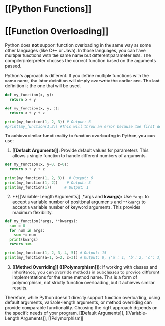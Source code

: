 # [[Python Functions]]
# [[Function Overloading]] 
Python does **not** support function overloading in the same way as some other languages (like C++ or Java).  In those languages, you can have multiple functions with the same name but different parameter lists.  The compiler/interpreter chooses the correct function based on the arguments passed.

Python's approach is different.  If you define multiple functions with the same name, the later definition will simply overwrite the earlier one.  The last definition is the one that will be used.

```python
def my_function(x, y):
  return x + y

def my_function(x, y, z):
  return x + y + z

print(my_function(1, 2, 3)) # Output: 6
#print(my_function(1,2)) #This will throw an error because the first definition is overwritten.
```

To achieve similar functionality to function overloading in Python, you can use:

1. **[[Default Arguments]]:**  Provide default values for parameters. This allows a single function to handle different numbers of arguments.

```python
def my_function(x, y=0, z=0):
  return x + y + z

print(my_function(1, 2, 3))  # Output: 6
print(my_function(1, 2))    # Output: 3
print(my_function(1))      # Output: 1
```

2. **[[Variable-Length Arguments]] (*args and **kwargs):** Use `*args` to accept a variable number of positional arguments and `**kwargs` to accept a variable number of keyword arguments. This provides maximum flexibility.

```python
def my_function(*args, **kwargs):
  sum = 0
  for num in args:
    sum += num
  print(kwargs)
  return sum

print(my_function(1, 2, 3, 4, 5)) # Output: 15
print(my_function(a=1, b=2, c=3)) # Output: 0, {'a': 1, 'b': 2, 'c': 3}

```

3. **[[Method Overriding]] ([[Polymorphism]])**: If working with classes and inheritance, you can override methods in subclasses to provide different implementations for the same method name. This is a form of polymorphism, not strictly function overloading, but it achieves similar results.


Therefore, while Python doesn't directly support function overloading, using default arguments, variable-length arguments, or method overriding can provide comparable functionality.  Choosing the right approach depends on the specific needs of your program. [[Default Arguments]], [[Variable-Length Arguments]], [[Polymorphism]]
